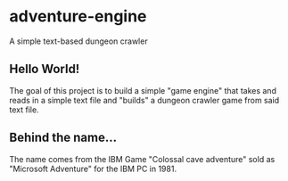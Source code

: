 # adventure-engine
A simple text-based dungeon crawler

## Hello World!
The goal of this project is to build a simple "game engine" that takes and reads in a simple text file and "builds" 
a dungeon crawler game from said text file.

## Behind the name...
The name comes from the IBM Game "Colossal cave adventure" sold as "Microsoft Adventure" for the IBM PC in 1981.
